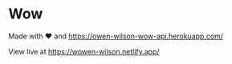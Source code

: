 # Wow

Made with ❤️ and https://owen-wilson-wow-api.herokuapp.com/

View live at https://wowen-wilson.netlify.app/
